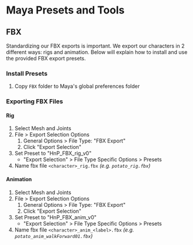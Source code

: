 Maya Presets and Tools
===============================================================================

## FBX
Standardizing our FBX exports is important.  We export our characters in 2
different ways: rigs and animation.  Below will explain how to install and use
the provided FBX export presets.

### Install Presets
1. Copy `FBX` folder to Maya's global preferences folder


### Exporting FBX Files

#### Rig
1. Select Mesh and Joints
2. File > Export Selection Options
    1. General Options > File Type: "FBX Export"
    2. Click "Export Selection"
3. Set Preset to "HnP_FBX_rig_v0"
    - "Export Selection" > File Type Specific Options > Presets
4. Name fbx file `<character>_rig.fbx`  _(e.g. `potato_rig.fbx`)_

#### Animation
1. Select Mesh and Joints
2. File > Export Selection Options
    1. General Options > File Type: "FBX Export"
    2. Click "Export Selection"
3. Set Preset to "HnP_FBX_anim_v0"
    - "Export Selection" > File Type Specific Options > Presets
4. Name fbx file `<character>_anim_<label>.fbx` _(e.g. `potato_anim_walkForward01.fbx`)_
